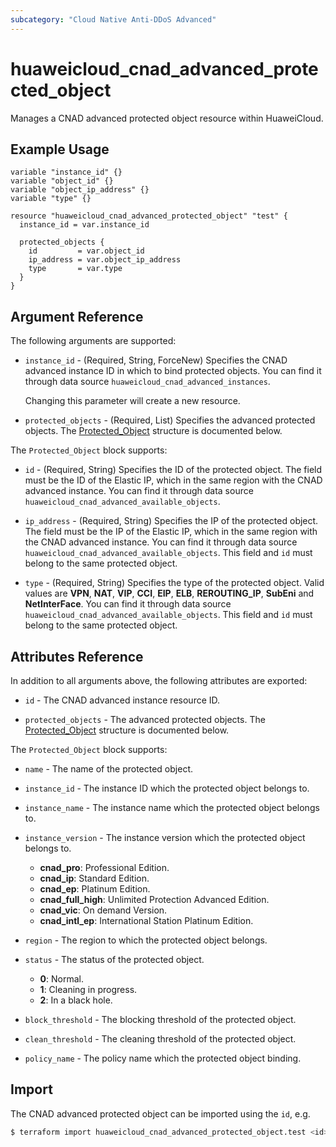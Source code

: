 ```yaml
---
subcategory: "Cloud Native Anti-DDoS Advanced"
---
```


# huaweicloud_cnad_advanced_protected_object

Manages a CNAD advanced protected object resource within HuaweiCloud.

## Example Usage

```hcl
variable "instance_id" {}
variable "object_id" {}
variable "object_ip_address" {}
variable "type" {}

resource "huaweicloud_cnad_advanced_protected_object" "test" {
  instance_id = var.instance_id
  
  protected_objects {
    id         = var.object_id
    ip_address = var.object_ip_address
    type       = var.type
  }
}
```

## Argument Reference

The following arguments are supported:

* `instance_id` - (Required, String, ForceNew) Specifies the CNAD advanced instance ID in which to bind protected
  objects. You can find it through data source `huaweicloud_cnad_advanced_instances`.

  Changing this parameter will create a new resource.

* `protected_objects` - (Required, List) Specifies the advanced protected objects.
  The [Protected_Object](#advancedProtectedObject_protected_objects) structure is documented below.

<a name="advancedProtectedObject_protected_objects"></a>
The `Protected_Object` block supports:

* `id` - (Required, String) Specifies the ID of the protected object. The field must be the ID of the Elastic IP,
  which in the same region with the CNAD advanced instance. You can find it through data source
  `huaweicloud_cnad_advanced_available_objects`.

* `ip_address` - (Required, String) Specifies the IP of the protected object. The field must be the IP of the Elastic
  IP, which in the same region with the CNAD advanced instance. You can find it through data source
  `huaweicloud_cnad_advanced_available_objects`. This field and `id` must belong to the same protected object.

* `type` - (Required, String) Specifies the type of the protected object. Valid values are **VPN**, **NAT**, **VIP**,
  **CCI**, **EIP**, **ELB**, **REROUTING_IP**, **SubEni** and **NetInterFace**. You can find it through data source
  `huaweicloud_cnad_advanced_available_objects`. This field and `id` must belong to the same protected object.

## Attributes Reference

In addition to all arguments above, the following attributes are exported:

* `id` - The CNAD advanced instance resource ID.

* `protected_objects` - The advanced protected objects.
  The [Protected_Object](#advancedProtectedObject_GetAdvancedProtectedObjects) structure is documented below.

<a name="advancedProtectedObject_GetAdvancedProtectedObjects"></a>
The `Protected_Object` block supports:

* `name` - The name of the protected object.

* `instance_id` - The instance ID which the protected object belongs to.

* `instance_name` - The instance name which the protected object belongs to.

* `instance_version` - The instance version which the protected object belongs to.
  + **cnad_pro**: Professional Edition.
  + **cnad_ip**: Standard Edition.
  + **cnad_ep**: Platinum Edition.
  + **cnad_full_high**: Unlimited Protection Advanced Edition.
  + **cnad_vic**: On demand Version.
  + **cnad_intl_ep**: International Station Platinum Edition.

* `region` - The region to which the protected object belongs.

* `status` - The status of the protected object.
  + **0**: Normal.
  + **1**: Cleaning in progress.
  + **2**: In a black hole.

* `block_threshold` - The blocking threshold of the protected object.

* `clean_threshold` - The cleaning threshold of the protected object.

* `policy_name` - The policy name which the protected object binding.

## Import

The CNAD advanced protected object can be imported using the `id`, e.g.

```bash
$ terraform import huaweicloud_cnad_advanced_protected_object.test <id>
```
